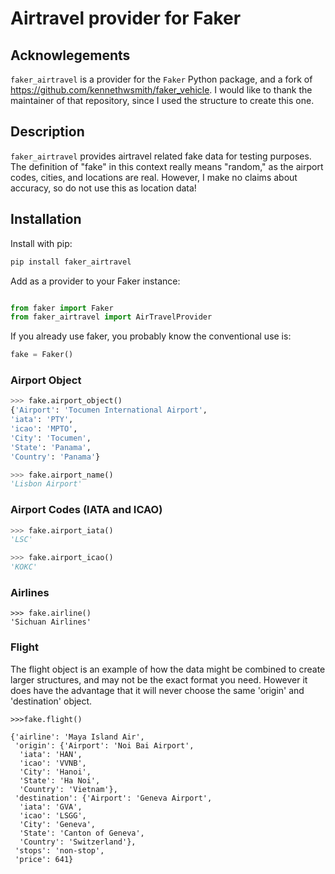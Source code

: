 
# Airtravel provider for Faker


## Acknowlegements


`faker_airtravel` is a provider for the `Faker` Python package, and a fork of https://github.com/kennethwsmith/faker_vehicle.  I would like to thank the maintainer of that repository, since I used the structure to create this one.


## Description

`faker_airtravel` provides airtravel related fake data for testing purposes.  The definition of "fake" in this context really means "random," as the airport codes, cities, and locations are real.  However, I make no claims about accuracy, so do not use this as location data!


## Installation

Install with pip:

``` bash
pip install faker_airtravel

```

Add as a provider to your Faker instance:

``` python

from faker import Faker
from faker_airtravel import AirTravelProvider

```

If you already use faker, you probably know the conventional use is:

```python
fake = Faker()

```


### Airport Object

``` python
>>> fake.airport_object()
{'Airport': 'Tocumen International Airport',
'iata': 'PTY',
'icao': 'MPTO',
'City': 'Tocumen',
'State': 'Panama',
'Country': 'Panama'}

>>> fake.airport_name()
'Lisbon Airport'

```

### Airport Codes (IATA and ICAO)

``` python
>>> fake.airport_iata()
'LSC'

>>> fake.airport_icao()
'KOKC'
```

### Airlines
```
>>> fake.airline()
'Sichuan Airlines'

```

### Flight

The flight object is an example of how the data might be combined to create larger structures, and may not be the exact format you need.
However it does have the advantage that it will never choose the same 'origin' and 'destination' object.

```
>>>fake.flight()

{'airline': 'Maya Island Air',
 'origin': {'Airport': 'Noi Bai Airport',
  'iata': 'HAN',
  'icao': 'VVNB',
  'City': 'Hanoi',
  'State': 'Ha Noi',
  'Country': 'Vietnam'},
 'destination': {'Airport': 'Geneva Airport',
  'iata': 'GVA',
  'icao': 'LSGG',
  'City': 'Geneva',
  'State': 'Canton of Geneva',
  'Country': 'Switzerland'},
 'stops': 'non-stop',
 'price': 641}
 ```


 


